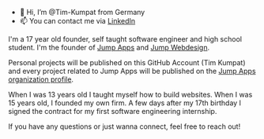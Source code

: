 - 👋 Hi, I’m @Tim-Kumpat from Germany
- 📫 You can contact me via [LinkedIn](https://www.linkedin.com/in/timkumpat/)

I'm a 17 year old founder, self taught software engineer and high school student. I'm the founder of [Jump Apps](https://jump-apps.com) and [Jump Webdesign](https://jumpwebdesign.de/).

Personal projects will be published on this GitHub Account (Tim Kumpat) and every project related to Jump Apps will be published on the [Jump Apps organization profile](https://github.com/Jump-Apps).

When I was 13 years old I taught myself how to build websites. When I was 15 years old, I founded my own firm. A few days after my 17th birthday I signed the contract for my first software engineering internship.

If you have any questions or just wanna connect, feel free to reach out!

<!---
Tim-Kumpat/Tim-Kumpat is a ✨ special ✨ repository because its `README.md` (this file) appears on your GitHub profile.
You can click the Preview link to take a look at your changes.
--->
